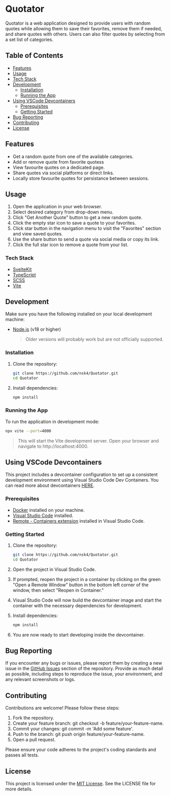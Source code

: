 # Quotator

Quotator is a web application designed to provide users with random quotes while allowing them to
save their favorites, remove them if needed, and share quotes with others. Users can also filter
quotes by selecting from a set list of categories.

## Table of Contents

- [Features](#features)
- [Usage](#usage)
- [Tech Stack](#tech-stack)
- [Development](#development)
    - [Installation](#installation)
    - [Running the App](#running-the-app)
- [Using VSCode Devcontainers](#using-vscode-devcontainers)
    - [Prerequisites](#2-prerequisites)
    - [Getting Started](#getting-started)
- [Bug Reporting](#bug-reporting)
- [Contributing](#contributing)
- [License](#license)

## Features

- Get a random quote from one of the available categories.
- Add or remove quote from favorite quotess
- View favourite quotes on a dedicated page.
- Share quotes via social platforms or direct links.
- Locally store favourite quotes for persistance between sessions.

## Usage

1. Open the application in your web browser.
2. Select desired category from drop-down menu.
3. Click "Get Another Quote" button to get a new random quote.
4. Click the empty star icon to save a quote to your favorites.
5. Click star button in the navigation menu to visit the "Favorites" section and view saved quotes.
6. Use the share button to send a quote via social media or copy its link.
7. Click the full star icon to remove a quote from your list.

### Tech Stack

- [SvelteKit](https://svelte.dev/)
- [TypeScript](https://www.typescriptlang.org/)
- [SCSS](https://sass-lang.com/)
- [Vite](https://vite.dev/)

## Development

Make sure you have the following installed on your local development machine:

- [Node.js](https://nodejs.org/en/) (v18 or higher)
    > Older versions will probably work but are not officially supported.

### Installation

1. Clone the repository:

    ```sh
    git clone https://github.com/nsk4/Quotator.git
    cd Quotator
    ```

2. Install dependencies:

    ```sh
    npm install
    ```

### Running the App

To run the application in development mode:

```sh
npx vite --port=4000
```

> This will start the Vite development server. Open your browser and navigate to
> http://localhost:4000.

## Using VSCode Devcontainers

This project includes a devcontainer configuration to set up a consistent development environment
using Visual Studio Code Dev Containers. You can read more about devcontainers
[HERE](https://code.visualstudio.com/docs/devcontainers/containers).

### Prerequisites

- [Docker](https://www.docker.com/get-started) installed on your machine.
- [Visual Studio Code](https://code.visualstudio.com/) installed.
- [Remote - Containers extension](https://marketplace.visualstudio.com/items?itemName=ms-vscode-remote.remote-containers)
  installed in Visual Studio Code.

### Getting Started

1. Clone the repository:

    ```sh
    git clone https://github.com/nsk4/Quotator.git
    cd Quotator
    ```

2. Open the project in Visual Studio Code.

3. If prompted, reopen the project in a container by clicking on the green "Open a Remote Window"
   button in the bottom left corner of the window, then select "Reopen in Container."

4. Visual Studio Code will now build the devcontainer image and start the container with the
   necessary dependencies for development.

5. Install dependencies:

    ```sh
    npm install
    ```

6. You are now ready to start developing inside the devcontainer.

## Bug Reporting

If you encounter any bugs or issues, please report them by creating a new issue in the
[GitHub Issues](https://github.com/nsk4/Quotator/issues/new?labels=bug) section of the repository.
Provide as much detail as possible, including steps to reproduce the issue, your environment, and
any relevant screenshots or logs.

## Contributing

Contributions are welcome! Please follow these steps:

1. Fork the repository.
2. Create your feature branch: git checkout -b feature/your-feature-name.
3. Commit your changes: git commit -m 'Add some feature'.
4. Push to the branch: git push origin feature/your-feature-name.
5. Open a pull request.

Please ensure your code adheres to the project's coding standards and passes all tests.

## License

This project is licensed under the [MIT License](LICENSE). See the LICENSE file for more details.
